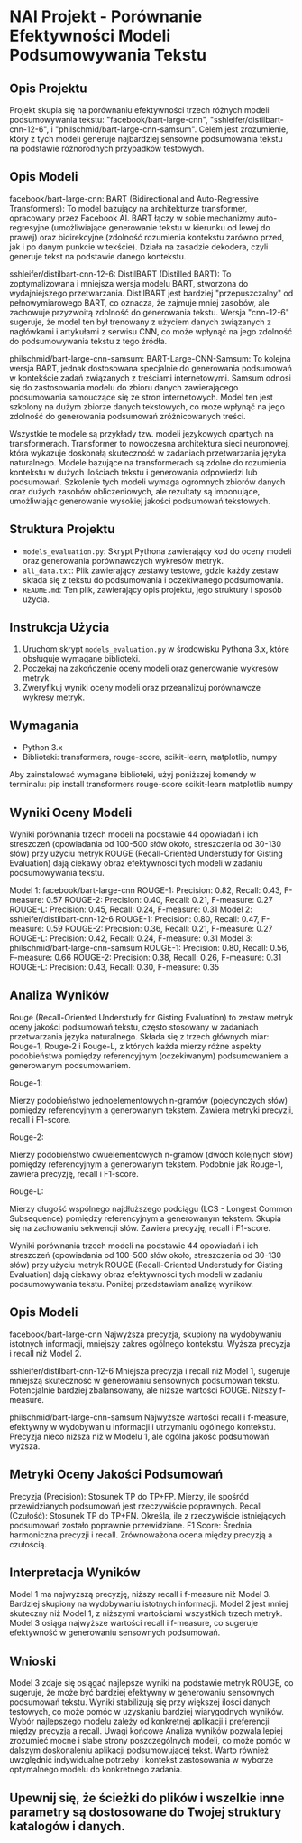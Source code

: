 # NAI Projekt - Porównanie Efektywności Modeli Podsumowywania Tekstu

## Opis Projektu
Projekt skupia się na porównaniu efektywności trzech różnych modeli podsumowywania tekstu: "facebook/bart-large-cnn", "sshleifer/distilbart-cnn-12-6", i "philschmid/bart-large-cnn-samsum". Celem jest zrozumienie, który z tych modeli generuje najbardziej sensowne podsumowania tekstu na podstawie różnorodnych przypadków testowych.

## Opis Modeli

facebook/bart-large-cnn:
BART (Bidirectional and Auto-Regressive Transformers): To model bazujący na architekturze transformer, opracowany przez Facebook AI. BART łączy w sobie mechanizmy auto-regresyjne (umożliwiające generowanie tekstu w kierunku od lewej do prawej) oraz bidirekcyjne (zdolność rozumienia kontekstu zarówno przed, jak i po danym punkcie w tekście). Działa na zasadzie dekodera, czyli generuje tekst na podstawie danego kontekstu.

sshleifer/distilbart-cnn-12-6:
DistilBART (Distilled BART): To zoptymalizowana i mniejsza wersja modelu BART, stworzona do wydajniejszego przetwarzania. DistilBART jest bardziej "przepuszczalny" od pełnowymiarowego BART, co oznacza, że zajmuje mniej zasobów, ale zachowuje przyzwoitą zdolność do generowania tekstu. Wersja "cnn-12-6" sugeruje, że model ten był trenowany z użyciem danych związanych z nagłówkami i artykułami z serwisu CNN, co może wpłynąć na jego zdolność do podsumowywania tekstu z tego źródła.

philschmid/bart-large-cnn-samsum:
BART-Large-CNN-Samsum: To kolejna wersja BART, jednak dostosowana specjalnie do generowania podsumowań w kontekście zadań związanych z treściami internetowymi. Samsum odnosi się do zastosowania modelu do zbioru danych zawierającego podsumowania samouczące się ze stron internetowych. Model ten jest szkolony na dużym zbiorze danych tekstowych, co może wpłynąć na jego zdolność do generowania podsumowań zróżnicowanych treści.

Wszystkie te modele są przykłady tzw. modeli językowych opartych na transformerach. Transformer to nowoczesna architektura sieci neuronowej, która wykazuje doskonałą skuteczność w zadaniach przetwarzania języka naturalnego. Modele bazujące na transformerach są zdolne do rozumienia kontekstu w dużych ilościach tekstu i generowania odpowiedzi lub podsumowań. Szkolenie tych modeli wymaga ogromnych zbiorów danych oraz dużych zasobów obliczeniowych, ale rezultaty są imponujące, umożliwiając generowanie wysokiej jakości podsumowań tekstowych.

## Struktura Projektu
- `models_evaluation.py`: Skrypt Pythona zawierający kod do oceny modeli oraz generowania porównawczych wykresów metryk.
- `all_data.txt`: Plik zawierający zestawy testowe, gdzie każdy zestaw składa się z tekstu do podsumowania i oczekiwanego podsumowania.
- `README.md`: Ten plik, zawierający opis projektu, jego struktury i sposób użycia.

## Instrukcja Użycia
1. Uruchom skrypt `models_evaluation.py` w środowisku Pythona 3.x, które obsługuje wymagane biblioteki.
2. Poczekaj na zakończenie oceny modeli oraz generowanie wykresów metryk.
3. Zweryfikuj wyniki oceny modeli oraz przeanalizuj porównawcze wykresy metryk.

## Wymagania
- Python 3.x
- Biblioteki: transformers, rouge-score, scikit-learn, matplotlib, numpy

Aby zainstalować wymagane biblioteki, użyj poniższej komendy w terminalu:
pip install transformers rouge-score scikit-learn matplotlib numpy

## Wyniki Oceny Modeli
Wyniki porównania trzech modeli na podstawie 44 opowiadań i ich streszczeń (opowiadania od 100-500 słów około, streszczenia od 30-130 słów) przy użyciu metryk ROUGE (Recall-Oriented Understudy for Gisting Evaluation) dają ciekawy obraz efektywności tych modeli w zadaniu podsumowywania tekstu.

Model 1: facebook/bart-large-cnn
ROUGE-1: Precision: 0.82, Recall: 0.43, F-measure: 0.57
ROUGE-2: Precision: 0.40, Recall: 0.21, F-measure: 0.27
ROUGE-L: Precision: 0.45, Recall: 0.24, F-measure: 0.31
Model 2: sshleifer/distilbart-cnn-12-6
ROUGE-1: Precision: 0.80, Recall: 0.47, F-measure: 0.59
ROUGE-2: Precision: 0.36, Recall: 0.21, F-measure: 0.27
ROUGE-L: Precision: 0.42, Recall: 0.24, F-measure: 0.31
Model 3: philschmid/bart-large-cnn-samsum
ROUGE-1: Precision: 0.80, Recall: 0.56, F-measure: 0.66
ROUGE-2: Precision: 0.38, Recall: 0.26, F-measure: 0.31
ROUGE-L: Precision: 0.43, Recall: 0.30, F-measure: 0.35


## Analiza Wyników

Rouge (Recall-Oriented Understudy for Gisting Evaluation) to zestaw metryk oceny jakości podsumowań tekstu, często stosowany w zadaniach przetwarzania języka naturalnego. Składa się z trzech głównych miar: Rouge-1, Rouge-2 i Rouge-L, z których każda mierzy różne aspekty podobieństwa pomiędzy referencyjnym (oczekiwanym) podsumowaniem a generowanym podsumowaniem.

Rouge-1:

Mierzy podobieństwo jednoelementowych n-gramów (pojedynczych słów) pomiędzy referencyjnym a generowanym tekstem. Zawiera metryki precyzji, recall i F1-score.

Rouge-2:

Mierzy podobieństwo dwuelementowych n-gramów (dwóch kolejnych słów) pomiędzy referencyjnym a generowanym tekstem. Podobnie jak Rouge-1, zawiera precyzję, recall i F1-score.

Rouge-L:

Mierzy długość wspólnego najdłuższego podciągu (LCS - Longest Common Subsequence) pomiędzy referencyjnym a generowanym tekstem. Skupia się na zachowaniu sekwencji słów. Zawiera precyzję, recall i F1-score.

Wyniki porównania trzech modeli na podstawie 44 opowiadań i ich streszczeń (opowiadania od 100-500 słów około, streszczenia od 30-130 słów) przy użyciu metryk ROUGE (Recall-Oriented Understudy for Gisting Evaluation) dają ciekawy obraz efektywności tych modeli w zadaniu podsumowywania tekstu. Poniżej przedstawiam analizę wyników.


## Opis Modeli

facebook/bart-large-cnn
Najwyższa precyzja, skupiony na wydobywaniu istotnych informacji, mniejszy zakres ogólnego kontekstu. Wyższa precyzja i recall niż Model 2.

sshleifer/distilbart-cnn-12-6
Mniejsza precyzja i recall niż Model 1, sugeruje mniejszą skuteczność w generowaniu sensownych podsumowań tekstu. Potencjalnie bardziej zbalansowany, ale niższe wartości ROUGE. Niższy f-measure.

philschmid/bart-large-cnn-samsum
Najwyższe wartości recall i f-measure, efektywny w wydobywaniu informacji i utrzymaniu ogólnego kontekstu. Precyzja nieco niższa niż w Modelu 1, ale ogólna jakość podsumowań wyższa.

## Metryki Oceny Jakości Podsumowań
Precyzja (Precision): Stosunek TP do TP+FP. Mierzy, ile spośród przewidzianych podsumowań jest rzeczywiście poprawnych.
Recall (Czułość): Stosunek TP do TP+FN. Określa, ile z rzeczywiście istniejących podsumowań zostało poprawnie przewidziane.
F1 Score: Średnia harmoniczna precyzji i recall. Zrównoważona ocena między precyzją a czułością.

## Interpretacja Wyników
Model 1 ma najwyższą precyzję, niższy recall i f-measure niż Model 3. Bardziej skupiony na wydobywaniu istotnych informacji.
Model 2 jest mniej skuteczny niż Model 1, z niższymi wartościami wszystkich trzech metryk.
Model 3 osiąga najwyższe wartości recall i f-measure, co sugeruje efektywność w generowaniu sensownych podsumowań.

## Wnioski
Model 3 zdaje się osiągać najlepsze wyniki na podstawie metryk ROUGE, co sugeruje, że może być bardziej efektywny w generowaniu sensownych podsumowań tekstu.
Wyniki stabilizują się przy większej ilości danych testowych, co może pomóc w uzyskaniu bardziej wiarygodnych wyników.
Wybór najlepszego modelu zależy od konkretnej aplikacji i preferencji między precyzją a recall.
Uwagi końcowe
Analiza wyników pozwala lepiej zrozumieć mocne i słabe strony poszczególnych modeli, co może pomóc w dalszym doskonaleniu aplikacji podsumowującej tekst. Warto również uwzględnić indywidualne potrzeby i kontekst zastosowania w wyborze optymalnego modelu do konkretnego zadania.

## Upewnij się, że ścieżki do plików i wszelkie inne parametry są dostosowane do Twojej struktury katalogów i danych.